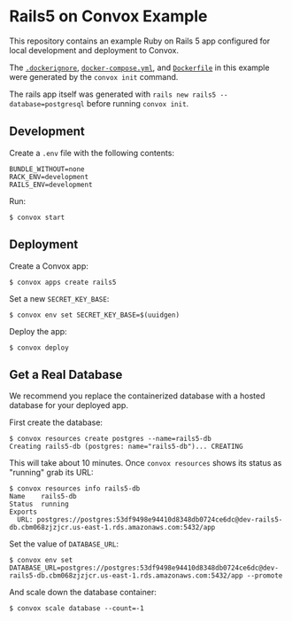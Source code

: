 # Rails5 on Convox Example

This repository contains an example Ruby on Rails 5 app configured for local development and deployment to Convox.

The [`.dockerignore`](https://github.com/convox-examples/rails5/blob/master/.dockerignore), [`docker-compose.yml`](https://github.com/convox-examples/rails5/blob/master/docker-compose.yml), and [`Dockerfile`](https://github.com/convox-examples/rails5/blob/master/Dockerfile) in this example were generated by the `convox init` command.

The rails app itself was generated with `rails new rails5 --database=postgresql` before running `convox init`.

## Development

Create a `.env` file with the following contents:

```
BUNDLE_WITHOUT=none
RACK_ENV=development
RAILS_ENV=development
```

Run:

```
$ convox start
```

## Deployment

Create a Convox app:

```
$ convox apps create rails5
```

Set a new `SECRET_KEY_BASE`:

```
$ convox env set SECRET_KEY_BASE=$(uuidgen)
```

Deploy the app:

```
$ convox deploy
```

## Get a Real Database

We recommend you replace the containerized database with a hosted database for your deployed app.

First create the database:

```
$ convox resources create postgres --name=rails5-db
Creating rails5-db (postgres: name="rails5-db")... CREATING
```

This will take about 10 minutes. Once `convox resources` shows its status as "running" grab its URL:

```
$ convox resources info rails5-db
Name    rails5-db
Status  running
Exports
  URL: postgres://postgres:53df9498e94410d8348db0724ce6dc@dev-rails5-db.cbm068zjzjcr.us-east-1.rds.amazonaws.com:5432/app
```

Set the value of `DATABASE_URL`:

```
$ convox env set DATABASE_URL=postgres://postgres:53df9498e94410d8348db0724ce6dc@dev-rails5-db.cbm068zjzjcr.us-east-1.rds.amazonaws.com:5432/app --promote
```

And scale down the database container:

```
$ convox scale database --count=-1
```

